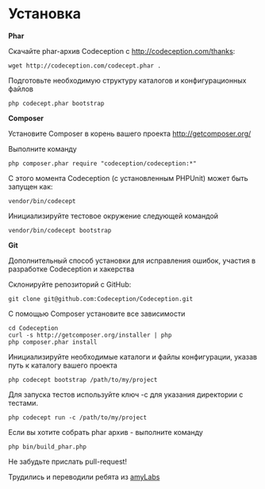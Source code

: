 # Установка

**Phar**

Скачайте phar-архив Codeception с http://codeception.com/thanks:

~~~
wget http://codeception.com/codecept.phar .
~~~

Подготовьте необходимую структуру каталогов и конфигурационных файлов

~~~
php codecept.phar bootstrap
~~~

**Composer**

Установите Composer в корень вашего проекта http://getcomposer.org/

Выполните команду

~~~
php composer.phar require "codeception/codeception:*"
~~~

С этого момента Codeception (с установленным PHPUnit) может быть запущен как:

~~~
vendor/bin/codecept
~~~

Инициализируйте тестовое окружение следующей командой 

~~~
vendor/bin/codecept bootstrap
~~~

**Git**

Дополнительный способ установки для исправления ошибок, участия в разработке Codeception и хакерства

Склонируйте репозиторий с GitHub:

~~~
git clone git@github.com:Codeception/Codeception.git
~~~

С помощью Composer установите все зависимости

~~~
cd Codeception
curl -s http://getcomposer.org/installer | php
php composer.phar install
~~~

Инициализируйте  необходимые каталоги и файлы конфигурации, указав путь к каталогу вашего проекта

~~~
php codecept bootstrap /path/to/my/project
~~~

Для запуска тестов используйте ключ -c для указания директории с тестами.

~~~
php codecept run -c /path/to/my/project
~~~

Если вы хотите собрать phar архив - выполните команду

~~~
php bin/build_phar.php
~~~

Не забудьте прислать pull-request!

Трудились и переводили ребята из [amyLabs](http://amylabs.ru/)
